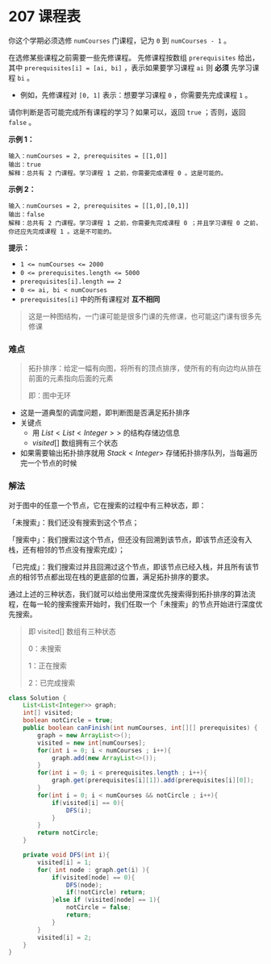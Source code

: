 # 207 课程表

你这个学期必须选修 `numCourses` 门课程，记为 `0` 到 `numCourses - 1` 。

在选修某些课程之前需要一些先修课程。 先修课程按数组 `prerequisites` 给出，其中 `prerequisites[i] = [ai, bi]` ，表示如果要学习课程 `ai` 则 **必须** 先学习课程 `bi` 。

- 例如，先修课程对 `[0, 1]` 表示：想要学习课程 `0` ，你需要先完成课程 `1` 。

请你判断是否可能完成所有课程的学习？如果可以，返回 `true` ；否则，返回 `false` 。

 

**示例 1：**

```
输入：numCourses = 2, prerequisites = [[1,0]]
输出：true
解释：总共有 2 门课程。学习课程 1 之前，你需要完成课程 0 。这是可能的。
```

**示例 2：**

```
输入：numCourses = 2, prerequisites = [[1,0],[0,1]]
输出：false
解释：总共有 2 门课程。学习课程 1 之前，你需要先完成课程 0 ；并且学习课程 0 之前，你还应先完成课程 1 。这是不可能的。
```

**提示：**

- `1 <= numCourses <= 2000`
- `0 <= prerequisites.length <= 5000`
- `prerequisites[i].length == 2`
- `0 <= ai, bi < numCourses`
- `prerequisites[i]` 中的所有课程对 **互不相同**

> 这是一种图结构，一门课可能是很多门课的先修课，也可能这门课有很多先修课

### 难点

> 拓扑排序：给定一幅有向图，将所有的顶点排序，使所有的有向边均从排在前面的元素指向后面的元素
>
> 即：图中无环

+ 这是一道典型的调度问题，即判断图是否满足拓扑排序
+ 关键点
  + 用 $List<List<Integer>>$ 的结构存储边信息
  + $visited[]$ 数组拥有三个状态
+ 如果需要输出拓扑排序就用 $Stack<Integer>$ 存储拓扑排序队列，当每遍历完一个节点的时候

### 解法

对于图中的任意一个节点，它在搜索的过程中有三种状态，即：

「未搜索」：我们还没有搜索到这个节点；

「搜索中」：我们搜索过这个节点，但还没有回溯到该节点，即该节点还没有入栈，还有相邻的节点没有搜索完成）；

「已完成」：我们搜索过并且回溯过这个节点，即该节点已经入栈，并且所有该节点的相邻节点都出现在栈的更底部的位置，满足拓扑排序的要求。

通过上述的三种状态，我们就可以给出使用深度优先搜索得到拓扑排序的算法流程，在每一轮的搜索搜索开始时，我们任取一个「未搜索」的节点开始进行深度优先搜索。

> 即 visited[] 数组有三种状态
>
> 0：未搜索
>
> 1：正在搜索
>
> 2：已完成搜索

```java
class Solution {
    List<List<Integer>> graph;
    int[] visited;
    boolean notCircle = true;
    public boolean canFinish(int numCourses, int[][] prerequisites) {
        graph = new ArrayList<>();
        visited = new int[numCourses];
        for(int i = 0; i < numCourses ; i++){
            graph.add(new ArrayList<>());
        }
        for(int i = 0; i < prerequisites.length ; i++){
            graph.get(prerequisites[i][1]).add(prerequisites[i][0]);
        }
        for(int i = 0; i < numCourses && notCircle ; i++){
            if(visited[i] == 0){
                DFS(i);
            }
        }
        return notCircle;
    }

    private void DFS(int i){
        visited[i] = 1;
        for( int node : graph.get(i) ){
            if(visited[node] == 0){
                DFS(node);
                if(!notCircle) return;
            }else if (visited[node] == 1){
                notCircle = false;
                return;
            }
        }
        visited[i] = 2;
    }
}
```

